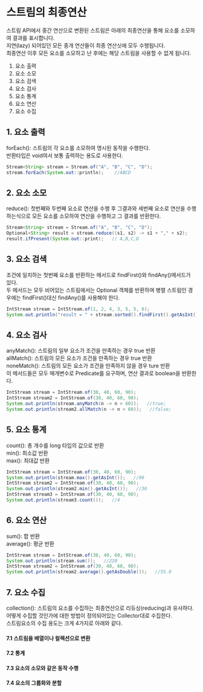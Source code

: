 # 스트림의 최종연산
스트림 API에서 중간 연산으로 변환된 스트림은 아래의 최종연산을 통해 요소를 소모하여 결과를 표시합니다.  
지연(lazy) 되어있던 모든 중개 연산들이 최종 연산싯에 모두 수행됩니다.  
최종연산 이후 모든 요소를 소모하고 난 후에는 해당 스트림을 사용할 수 없게 됩니다. 
1. 요소 출력
2. 요소 소모
3. 요소 검색
4. 요소 검사
5. 요소 통계
6. 요소 연산
7. 요소 수집


## 1. 요소 출력
forEach(): 스트림의 각 요소를 소모하여 명시된 동작을 수행한다.  
반환타입은 void여서 보통 출력하는 용도로 사용한다.
~~~ java
Stream<String> stream = Stream.of("A", "B", "C", "D");
stream.forEach(System.out::println);    //ABCD
~~~

## 2. 요소 소모
reduce(): 첫번째와 두번째 요소로 연산을 수행 후 그결과와 세번째 요소로 연산을 수행하는식으로 모든 요소를 소모하여 연산을 수행하고 그 결과를 반환한다.  
~~~ java
Stream<String> stream = Stream.of("A", "B", "C", "D");
Optional<String> result = stream.reduce((s1, s2) -> s1 + "," + s2);
result.ifPresent(System.out::print);   // A,B,C,D
~~~

## 3. 요소 검색
조건에 일치하는 첫번째 요소를 반환하는 메서드로 findFirst()와 findAny()메서드가 있다.  
두 메서드는 모두 비어있는 스트림에서는 Optional 객체를 반환하며 병렬 스트림인 경우에는 findFirst()대신 findAny()를 사용해야 한다.
~~~ java
IntStream stream = IntStream.of(1, 2, 4, 3, 5, 5, 6);
System.out.println("result = " + stream.sorted().findFirst().getAsInt()); //1
~~~

## 4. 요소 검사
anyMatch(): 스트림의 일부 요소가 조건을 만족하는 경우 true 반환  
allMatch(): 스트림의 모든 요소가 조건을 만족하는 경우 true 반환  
noneMatch(): 스트림의 모든 요소가 조건을 만족하지 않을 경우 ture 반환  
이 메서드들은 모두 매개변수로 Predicate를 요구하며, 연산 결과로 boolean을 반환한다.
~~~ java
IntStream stream = IntStream.of(30, 40, 60, 90);
IntStream stream2 = IntStream.of(30, 40, 60, 90);
System.out.println(stream.anyMatch(n -> n > 60));   //true;
System.out.println(stream2.allMatch(n -> n > 60));   //false;
~~~

## 5. 요소 통계
count(): 총 개수를 long 타입의 값으로 반환  
min(): 최소값 반환  
max(): 최대값 반환  
~~~ java
IntStream stream = IntStream.of(30, 40, 60, 90);
System.out.println(stream.max().getAsInt());   //90
IntStream stream2 = IntStream.of(30, 40, 60, 90);
System.out.println(stream2.min().getAsInt());   //30
IntStream stream3 = IntStream.of(30, 40, 60, 90);
System.out.println(stream3.count());   //4
~~~

## 6. 요소 연산
sum(): 합 반환  
average(): 평균 반환  
~~~ java
IntStream stream = IntStream.of(30, 40, 60, 90);
System.out.println(stream.sum());   //220
IntStream stream2 = IntStream.of(30, 40, 60, 90);
System.out.println(stream2.average().getAsDouble());   //55.0
~~~

## 7. 요소 수집
collection(): 스트림의 요소를 수집하는 최종연산으로 리듀싱(reducing)과 유사하다.  
어떻게 수집할 것인가에 대한 방법이 정의되어있는 Collector대로 수집한다.  
스트림요소의 수집 용도는 크게 4가지로 아래와 같다.

#### 7.1 스트림을 배열이나 컬렉션으로 변환
#### 7.2 통계
#### 7.3 요소의 소모와 같은 동작 수행
#### 7.4 요소의 그룹화와 분할